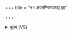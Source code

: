 +++
title = "११ अयमग्निरुपसद्य इह"

+++
<details><summary>मूलम् (VS)</summary>

अ॒यम॒ग्निरु॑प॒सद्य॑ इ॒ह सूर्य॒ उदे॑तु ते। उ॒देहि॑ मृ॒त्योर्ग॑म्भी॒रात्कृ॒ष्णाच्चि॒त्तम॑स॒स्परि॑ ॥
</details>